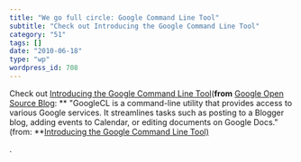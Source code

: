 ```yaml
---
title: "We go full circle: Google Command Line Tool"
subtitle: "Check out Introducing the Google Command Line Tool"
category: "51"
tags: []
date: "2010-06-18"
type: "wp"
wordpress_id: 708
---
```

Check out [Introducing the Google Command Line Tool](http://feedproxy.google.com/~r/GoogleOpenSourceBlog/~3/aY9rWrdtRcY/introducing-google-command-line-tool.html)(**from** [Google Open Source Blog](http://feeds.feedburner.com/GoogleOpenSourceBlog):
** "GoogleCL is a command-line utility that provides access to various Google services. It streamlines tasks such as posting to a Blogger blog, adding events to Calendar, or editing documents on Google Docs." (from: **[Introducing the Google Command Line Tool) ](http://feedproxy.google.com/~r/GoogleOpenSourceBlog/~3/aY9rWrdtRcY/introducing-google-command-line-tool.html) 

 .